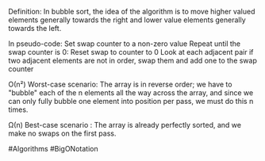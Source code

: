 Definition: In bubble sort, the idea of the algorithm is to move higher valued elements generally towards the right and lower value elements generally towards the left.

In pseudo-code:
	Set swap counter to a non-zero value
	Repeat until the swap counter is 0:
		Reset swap to counter to 0
		Look at each adjacent pair
			if two adjacent elements are not in order, swap them and add one to the
			swap counter


Ο(n²) Worst-case scenario: The array is in reverse order; we have to "bubble" each of the n elements all the way across the array, and since we can only fully bubble one element into position per pass, we must do this n times.

Ω(n) Best-case scenario : The array is already perfectly sorted, and we make no swaps on the first pass.

#Algorithms #BigONotation
